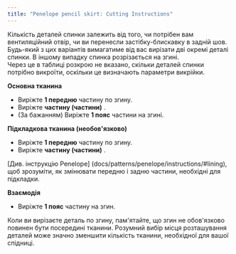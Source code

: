 ```yaml
---
title: "Penelope pencil skirt: Cutting Instructions"
---
```


<Note>

Кількість деталей спинки залежить від того, чи потрібен вам вентиляційний отвір, чи ви перенесли застібку-блискавку в задній шов.  
Будь-який з цих варіантів вимагатиме від вас вирізати дві окремі деталі спинки. В іншому випадку спинка розрізається на згині.  
Через це в таблиці розкрою не вказано, скільки деталей спинки потрібно викроїти, оскільки це визначають параметри викрійки.

</Note>

**Основна тканина**

- Виріжте **1 передню** частину по згину.
- Виріжте **частину (частини)** .
- (За бажанням) Виріжте **1 пояс** частини на згині.

**Підкладкова тканина (необов'язково)**

- Виріжте **1 передню** частину по згину.
- Виріжте **частину (частини)** .

<Note>

[Див. інструкцію Penelope] (docs/patterns/penelope/instructions/#lining), щоб зрозуміти, як змінювати передню і задню частини, необхідні для підкладки.

</Note>

**Взаємодія**

- Виріжте **1 пояс** частину на згин.

<Tip>

Коли ви вирізаєте деталь по згину, пам'ятайте, що згин не обов'язково повинен бути посередині тканини.
Розумний вибір місця розташування деталей може значно зменшити кількість тканини, необхідної для вашої спідниці.

</Tip>
